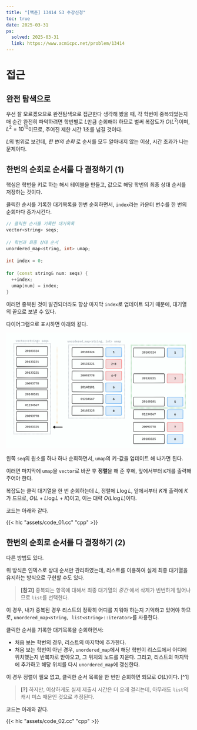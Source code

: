 ```yaml
---
title: "[백준] 13414 S3 수강신청"
toc: true
date: 2025-03-31
ps:
  solved: 2025-03-31
  link: https://www.acmicpc.net/problem/13414
---
```


# 접근

## 완전 탐색으로

우선 잘 모르겠으므로 완전탐색으로 접근한다 생각해 봤을 때, 각 학번이 중복되었는지 매 순간 완전히 파악하려면 학번별로 $L$만큼 순회해야 하므로 벌써 복잡도가 $O(L^2)$이며, $L^2=10^{10}$이므로, 주어진 제한 시간 1초를 넘길 것이다.

$L$의 범위로 보건데, *한 번의 순회* 로 순서를 모두 알아내지 않는 이상, 시간 초과가 나는 문제이다.

## 한번의 순회로 순서를 다 결정하기 (1)

핵심은 학번을 키로 하는 해시 테이블을 만들고, 값으로 해당 학번의 최종 상대 순서를 저장하는 것이다.

클릭한 순서를 기록한 대기목록을 한번 순회하면서, `index`라는 카운터 변수를 한 번의 순회마다 증가시킨다.

```cpp
// 클릭한 순서를 기록한 대기목록
vector<string> seqs;

// 학번과 최종 상대 순서
unordered_map<string, int> umap;

int index = 0;

for (const string& num: seqs) {
  ++index;
  umap[num] = index;
}
```

이러면 중복된 것이 발견되더라도 항상 마지막 `index`로 업데이트 되기 때문에, 대기열의 끝으로 보낼 수 있다.

다이어그램으로 표시하면 아래와 같다.

![](./assets/00.png)

왼쪽 `seq`의 원소를 하나 하나 순회하면서, `umap`의 키-값을 업데이트 해 나가면 된다.

이러면 마지막에 `umap`을 `vector`로 바꾼 후 **정렬**을 해 준 후에, 앞에서부터 `K`개를 출력해 주어야 한다.

복잡도는 클릭 대기열을 한 번 순회하는데 $L$, 정렬에 $L\log{L}$, 앞에서부터 $K$개 출력에 $K$가 드므로, $O(L + L\log{L} + K)$이고, 이는 대략 $O(L\log{L})$이다.

코드는 아래와 같다.

{{< hlc "assets/code_01.cc" "cpp" >}}

## 한번의 순회로 순서를 다 결정하기 (2)

다른 방법도 있다.

위 방식은 인덱스로 상대 순서만 관리하였는데, 리스트를 이용하여 실제 최종 대기열을 유지하는 방식으로 구현할 수도 있다.

> **[참고]** 중복되는 항목에 대해서 최종 대기열의 *중간* 에서 삭제가 빈번하게 일어나므로 `list`를 선택한다.

이 경우, 내가 중복된 경우 리스트의 정확히 어디를 지워야 하는지 기억하고 있어야 하므로, `unordered_map<string, list<string>::iterator>`를 사용한다.

클릭한 순서를 기록한 대기목록을 순회하면서:
* 처음 보는 학번의 경우, 리스트의 마지막에 추가한다.
* 처음 보는 학번이 아닌 경우, `unordered_map`에서 해당 학번이 리스트에서 어디에 위치했는지 반복자로 받아오고, 그 위치의 노드를 지운다. 그리고, 리스트의 마지막에 추가하고 해당 위치를 다시 `unordered_map`에 갱신한다.

이 경우 정렬이 필요 없고, 클릭한 순서 목록을 한 번만 순회하면 되므로 $O(L)$이다. [^1]

> **[?]** 하지만, 이상하게도 실제 제출시 시간은 더 오래 걸리는데, 아무래도 `list`의 캐시 미스 때문인 것으로 추정된다.

코드는 아래와 같다.

{{< hlc "assets/code_02.cc" "cpp" >}}

